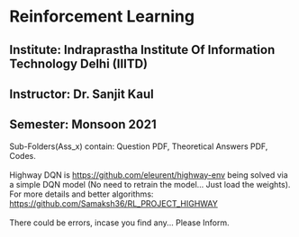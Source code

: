 # Reinforcement Learning

## Institute: Indraprastha Institute Of Information Technology Delhi (IIITD)
## Instructor: Dr. Sanjit Kaul
## Semester: Monsoon 2021

Sub-Folders(Ass_x) contain: Question PDF, Theoretical Answers PDF, Codes. <br />
<br />
Highway DQN is https://github.com/eleurent/highway-env being solved via a simple DQN model (No need to retrain the model... Just load the weights). For more details and better algorithms: https://github.com/Samaksh36/RL_PROJECT_HIGHWAY <br />
<br />
There could be errors, incase you find any... Please Inform. <br />
